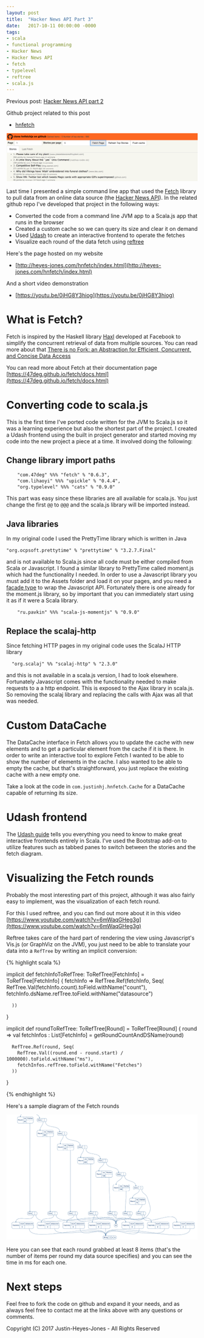```yaml
---
layout: post
title:  "Hacker News API Part 3"
date:   2017-10-11 00:00:00 -0000
tags:
- scala
- functional programming
- Hacker News
- Hacker News API
- fetch
- typelevel
- reftree
- scala.js
---
```


Previous post: [Hacker News API part 2](/2017-07-30-hacker-news-api-2.html)

Github project related to this post 

- [hnfetch](https://github.com/justinhj/hnfetchjs)

![Frontend example](/../images/ux.png)

Last time I presented a simple command line app that used the [Fetch](https://github.com/47deg/fetch) library to pull data from an online data source (the [Hacker News API](https://github.com/HackerNews/API)). In the related github repo I've developed that project in the following ways:

- Converted the code from a command line JVM app to a Scala.js app that runs in the browser
- Created a custom cache so we can query its size and clear it on demand
- Used [Udash](http://udash.io/) to create an interactive frontend to operate the fetches
- Visualize each round of the data fetch using [reftree](https://github.com/stanch/reftree)

Here's the page hosted on my website

- [http://heyes-jones.com/hnfetch/index.html](http://heyes-jones.com/hnfetch/index.html)

And a short video demonstration

- [https://youtu.be/0jHG8Y3hiog](https://youtu.be/0jHG8Y3hiog)

# What is Fetch?

Fetch is inspired by the Haskell library [Haxl](https://github.com/facebook/Haxl) developed at Facebook to simplify the concurrent retrieval of data from multiple sources. You can read more about that [There is no Fork: an Abstraction for Efficient, Concurrent, and Concise Data Access](https://simonmar.github.io/bib/papers/haxl-icfp14.pdf)

You can read more about Fetch at their documentation page [https://47deg.github.io/fetch/docs.html](https://47deg.github.io/fetch/docs.html)

# Converting code to scala.js

This is the first time I've ported code written for the JVM to Scala.js so it was a learning experience but also the shortest part of the project. I created a Udash frontend using the built in project generator and started moving my code into the new project a piece at a time. It involved doing the following:

## Change library import paths

```
    "com.47deg" %%% "fetch" % "0.6.3",
    "com.lihaoyi" %%% "upickle" % "0.4.4",
    "org.typelevel" %%% "cats" % "0.9.0"
```

This part was easy since these libraries are all available for scala.js. You just change the first `@@` to `@@@` and the scala.js library will be imported instead.

## Java libraries

In my original code I used the PrettyTime library which is written in Java

```
"org.ocpsoft.prettytime" % "prettytime" % "3.2.7.Final"
```

and is not available to Scala.js since all code must be either compiled from Scala or Javascript. I found a similar library to PrettyTime called moment.js which had the functionality I needed. In order to use a Javascript library you must add it to the Assets folder and load it on your pages, and you need a [facade type](https://www.scala-js.org/doc/interoperability/facade-types.html) to wrap the Javascript API. Fortunately there is one already for the moment.js library, so by important that you can immediately start using it as if it were a Scala library.

```
    "ru.pavkin" %%% "scala-js-momentjs" % "0.9.0"
```

## Replace the scalaj-http

Since fetching HTTP pages in my original code uses the ScalaJ HTTP library

```
  "org.scalaj" %% "scalaj-http" % "2.3.0"
```

and this is not available in a scala.js version, I had to look elsewhere. Fortunately Javascript comes with the functionality needed to make requests to a a http endpoint. This is exposed to the Ajax library in scala.js. So removing the scalaj library and replacing the calls with Ajax was all that was needed.

# Custom DataCache

The DataCache interface in Fetch allows you to update the cache with new elements and to get a particular element from the cache if it is there. In order to write an interactive tool to explore Fetch I wanted to be able to show the number of elements in the cache. I also wanted to be able to empty the cache, but that's straightforward, you just replace the existing cache with a new empty one.

Take a look at the code in `com.justinhj.hnfetch.Cache` for a DataCache capable of returning its size.

# Udash frontend

The [Udash guide](http://guide.udash.io) tells you everything you need to know to make great interactive frontends entirely in Scala. I've used the Bootstrap add-on to utilize features such as tabbed panes to switch between the stories and the fetch diagram.

# Visualizing the Fetch rounds

Probably the most interesting part of this project, although it was also fairly easy to implement, was the visualization of each fetch round. 

For this I used reftree, and you can find out more about it in this video [https://www.youtube.com/watch?v=6mWaqGHeg3g](https://www.youtube.com/watch?v=6mWaqGHeg3g)

Reftree takes care of the hard part of rendering the view using Javascript's Vis.js (or GraphViz on the JVM), you just need to be able to translate your data into a `RefTree` by writing an implicit conversion:

{% highlight scala %}

  implicit def fetchInfoToRefTree: ToRefTree[FetchInfo] = ToRefTree[FetchInfo] {
    fetchInfo =>
      RefTree.Ref(fetchInfo, Seq(
        RefTree.Val(fetchInfo.count).toField.withName("count"),
        fetchInfo.dsName.refTree.toField.withName("datasource")

      ))

  }

  implicit def roundToRefTree: ToRefTree[Round] = ToRefTree[Round] {
    round =>
      val fetchInfos : List[FetchInfo] = getRoundCountAndDSName(round)

      RefTree.Ref(round, Seq(
        RefTree.Val((round.end - round.start) / 1000000).toField.withName("ms"),
        fetchInfos.refTree.toField.withName("Fetches")
      ))

  }
  
{% endhighlight %}

Here's a sample diagram of the Fetch rounds

![Fetch diagram](/../images/fetch.png)

Here you can see that each round grabbed at least 8 items (that's the number of items per round my data source specifies) and you can see the time in ms for each one.

# Next steps

Feel free to fork the code on github and expand it your needs, and as always feel free to contact me at the links above with any questions or comments.

Copyright (C) 2017 Justin-Heyes-Jones - All Rights Reserved








